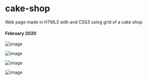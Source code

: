 # cake-shop
Web page made in HTML5 with and CSS3 using grid of a cake shop

#### February 2020

![image](https://user-images.githubusercontent.com/73443795/151044123-3be9ad6c-b6a5-4277-8076-568e74d65702.png)

![image](https://user-images.githubusercontent.com/73443795/151044209-88e21319-1256-4da0-ac9d-91eeda05d631.png)

![image](https://user-images.githubusercontent.com/73443795/151044290-d6740520-1d0f-42db-bef0-2a148e55a04c.png)

![image](https://user-images.githubusercontent.com/73443795/151044332-0937545e-8f38-4906-9630-a0e3fdc35ab7.png)

